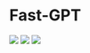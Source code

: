 # Fast-GPT

![](https://img.shields.io/badge/Build%20with-Docker-blue)
![](https://img.shields.io/badge/Docker%20compose-Friendly-orange)
![](https://img.shields.io/badge/Python-FastAPI-brightgreen)
